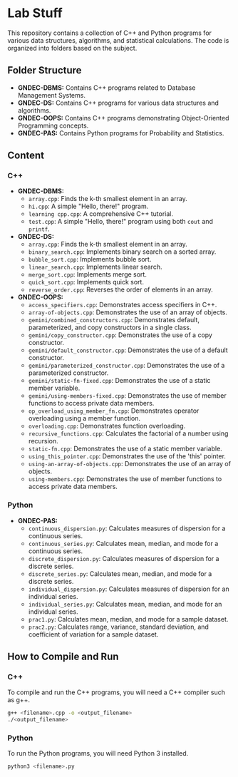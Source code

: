 # Lab Stuff

This repository contains a collection of C++ and Python programs for various data structures, algorithms, and statistical calculations. The code is organized into folders based on the subject.

## Folder Structure

*   **GNDEC-DBMS:** Contains C++ programs related to Database Management Systems.
*   **GNDEC-DS:** Contains C++ programs for various data structures and algorithms.
*   **GNDEC-OOPS:** Contains C++ programs demonstrating Object-Oriented Programming concepts.
*   **GNDEC-PAS:** Contains Python programs for Probability and Statistics.

## Content

### C++

*   **GNDEC-DBMS:**
    *   `array.cpp`: Finds the k-th smallest element in an array.
    *   `hi.cpp`: A simple "Hello, there!" program.
    *   `learning cpp.cpp`: A comprehensive C++ tutorial.
    *   `test.cpp`: A simple "Hello, there!" program using both `cout` and `printf`.
*   **GNDEC-DS:**
    *   `array.cpp`: Finds the k-th smallest element in an array.
    *   `binary_search.cpp`: Implements binary search on a sorted array.
    *   `bubble_sort.cpp`: Implements bubble sort.
    *   `linear_search.cpp`: Implements linear search.
    *   `merge_sort.cpp`: Implements merge sort.
    *   `quick_sort.cpp`: Implements quick sort.
    *   `reverse_order.cpp`: Reverses the order of elements in an array.
*   **GNDEC-OOPS:**
    *   `access_specifiers.cpp`: Demonstrates access specifiers in C++.
    *   `array-of-objects.cpp`: Demonstrates the use of an array of objects.
    *   `gemini/combined_constructors.cpp`: Demonstrates default, parameterized, and copy constructors in a single class.
    *   `gemini/copy_constructor.cpp`: Demonstrates the use of a copy constructor.
    *   `gemini/default_constructor.cpp`: Demonstrates the use of a default constructor.
    *   `gemini/parameterized_constructor.cpp`: Demonstrates the use of a parameterized constructor.
    *   `gemini/static-fn-fixed.cpp`: Demonstrates the use of a static member variable.
    *   `gemini/using-members-fixed.cpp`: Demonstrates the use of member functions to access private data members.
    *   `op_overload_using_member_fn.cpp`: Demonstrates operator overloading using a member function.
    *   `overloading.cpp`: Demonstrates function overloading.
    *   `recursive_functions.cpp`: Calculates the factorial of a number using recursion.
    *   `static-fn.cpp`: Demonstrates the use of a static member variable.
    *   `using_this_pointer.cpp`: Demonstrates the use of the 'this' pointer.
    *   `using-an-array-of-objects.cpp`: Demonstrates the use of an array of objects.
    *   `using-members.cpp`: Demonstrates the use of member functions to access private data members.

### Python

*   **GNDEC-PAS:**
    *   `continuous_dispersion.py`: Calculates measures of dispersion for a continuous series.
    *   `continuous_series.py`: Calculates mean, median, and mode for a continuous series.
    *   `discrete_dispersion.py`: Calculates measures of dispersion for a discrete series.
    *   `discrete_series.py`: Calculates mean, median, and mode for a discrete series.
    *   `individual_dispersion.py`: Calculates measures of dispersion for an individual series.
    *   `individual_series.py`: Calculates mean, median, and mode for an individual series.
    *   `prac1.py`: Calculates mean, median, and mode for a sample dataset.
    *   `prac2.py`: Calculates range, variance, standard deviation, and coefficient of variation for a sample dataset.

## How to Compile and Run

### C++

To compile and run the C++ programs, you will need a C++ compiler such as g++.

```bash
g++ <filename>.cpp -o <output_filename>
./<output_filename>
```

### Python

To run the Python programs, you will need Python 3 installed.

```bash
python3 <filename>.py
```
